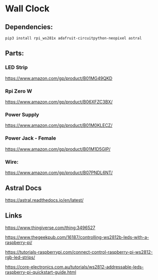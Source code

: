 # Wall Clock

## Dependencies:
```
pip3 install rpi_ws281x adafruit-circuitpython-neopixel astral
```

## Parts:
### LED Strip
https://www.amazon.com/gp/product/B01MG49QKD

### Rpi Zero W
https://www.amazon.com/gp/product/B06XFZC3BX/

### Power Supply
https://www.amazon.com/gp/product/B01M0KLECZ/

### Power Jack - Female
https://www.amazon.com/gp/product/B01M1D5GIP/

### Wire:
https://www.amazon.com/gp/product/B07PNDL6NT/

## Astral Docs
https://astral.readthedocs.io/en/latest/

## Links

https://www.thingiverse.com/thing:3496527

https://www.thegeekpub.com/16187/controlling-ws2812b-leds-with-a-raspberry-pi/

https://tutorials-raspberrypi.com/connect-control-raspberry-pi-ws2812-rgb-led-strips/

https://core-electronics.com.au/tutorials/ws2812-addressable-leds-raspberry-pi-quickstart-guide.html
